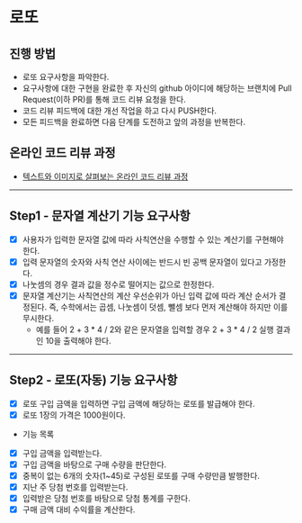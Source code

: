 # 로또
## 진행 방법
* 로또 요구사항을 파악한다.
* 요구사항에 대한 구현을 완료한 후 자신의 github 아이디에 해당하는 브랜치에 Pull Request(이하 PR)를 통해 코드 리뷰 요청을 한다.
* 코드 리뷰 피드백에 대한 개선 작업을 하고 다시 PUSH한다.
* 모든 피드백을 완료하면 다음 단계를 도전하고 앞의 과정을 반복한다.

## 온라인 코드 리뷰 과정
* [텍스트와 이미지로 살펴보는 온라인 코드 리뷰 과정](https://github.com/next-step/nextstep-docs/tree/master/codereview)

---
## Step1 - 문자열 계산기 기능 요구사항
* [X] 사용자가 입력한 문자열 값에 따라 사칙연산을 수행할 수 있는 계산기를 구현해야 한다.
* [X] 입력 문자열의 숫자와 사칙 연산 사이에는 반드시 빈 공백 문자열이 있다고 가정한다.
* [X] 나눗셈의 경우 결과 값을 정수로 떨어지는 값으로 한정한다.
* [X] 문자열 계산기는 사칙연산의 계산 우선순위가 아닌 입력 값에 따라 계산 순서가 결정된다. 즉, 수학에서는 곱셈, 나눗셈이 덧셈, 뺄셈 보다 먼저 계산해야 하지만 이를 무시한다.
  * 예를 들어 2 + 3 * 4 / 2와 같은 문자열을 입력할 경우 2 + 3 * 4 / 2 실행 결과인 10을 출력해야 한다.

---
## Step2 - 로또(자동) 기능 요구사항
* [X] 로또 구입 금액을 입력하면 구입 금액에 해당하는 로또를 발급해야 한다.
* [X] 로또 1장의 가격은 1000원이다.

- 기능 목록
* [X] 구입 금액을 입력받는다.
* [X] 구입 금액을 바탕으로 구매 수량을 판단한다.
* [X] 중복이 없는 6개의 숫자(1~45)로 구성된 로또를 구매 수량만큼 발행한다.
* [X] 지난 주 당첨 번호를 입력받는다.
* [X] 입력받은 당첨 번호를 바탕으로 당첨 통계를 구한다.
* [X] 구매 금액 대비 수익률을 계산한다.